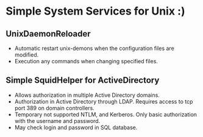 # Simple System Services for Unix :)

## UnixDaemonReloader
* Automatic restart unix-demons when the configuration files are modified.
* Execution any commands when changing specified files.

## Simple SquidHelper for ActiveDirectory
* Allows authorization in multiple Active Directory domains.
* Authorization in Active Directory through LDAP. Requires access to tcp port 389 on domain controllers.
* Temporary not supported NTLM, and Kerberos. Only basic authorization with the username and password.
* May check login and password in SQL database.